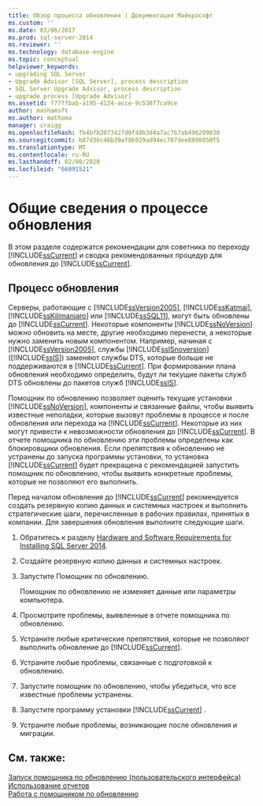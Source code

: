 ```yaml
---
title: Обзор процесса обновления | Документация Майкрософт
ms.custom: ''
ms.date: 03/06/2017
ms.prod: sql-server-2014
ms.reviewer: ''
ms.technology: database-engine
ms.topic: conceptual
helpviewer_keywords:
- upgrading SQL Server
- Upgrade Advisor [SQL Server], process description
- SQL Server Upgrade Advisor, process description
- upgrade process [Upgrade Advisor]
ms.assetid: f77ffbab-a195-4124-acce-9c538f7ca9ce
author: mashamsft
ms.author: mathoma
manager: craigg
ms.openlocfilehash: fb4bfb2073427d0f48b3d4a7ac7b7ab496299030
ms.sourcegitcommit: b87d36c46b39af8b929ad94ec707dee8800950f5
ms.translationtype: MT
ms.contentlocale: ru-RU
ms.lasthandoff: 02/08/2020
ms.locfileid: "66091521"
---
```

# <a name="upgrade-process-overview"></a>Общие сведения о процессе обновления
  В этом разделе содержатся рекомендации для советника по переходу [!INCLUDE[ssCurrent](../../includes/sscurrent-md.md)] и сводка рекомендованных процедур для обновления до [!INCLUDE[ssCurrent](../../includes/sscurrent-md.md)].  
  
## <a name="upgrade-process"></a>Процесс обновления  
 Серверы, работающие с [!INCLUDE[ssVersion2005](../../includes/ssversion2005-md.md)], [!INCLUDE[ssKatmai](../../includes/sskatmai-md.md)], [!INCLUDE[ssKilimanjaro](../../includes/sskilimanjaro-md.md)] или [!INCLUDE[ssSQL11](../../includes/sssql11-md.md)], могут быть обновлены до [!INCLUDE[ssCurrent](../../includes/sscurrent-md.md)]. Некоторые компоненты [!INCLUDE[ssNoVersion](../../includes/ssnoversion-md.md)] можно обновить на месте, другие необходимо перенести, а некоторые нужно заменить новым компонентом. Например, начиная с [!INCLUDE[ssVersion2005](../../includes/ssversion2005-md.md)], службы [!INCLUDE[ssISnoversion](../../includes/ssisnoversion-md.md)] ([!INCLUDE[ssIS](../../includes/ssis-md.md)]) заменяют службы DTS, которые больше не поддерживаются в [!INCLUDE[ssCurrent](../../includes/sscurrent-md.md)]. При формировании плана обновления необходимо определить, будут ли текущие пакеты служб DTS обновлены до пакетов служб [!INCLUDE[ssIS](../../includes/ssis-md.md)].  
  
 Помощник по обновлению позволяет оценить текущие установки [!INCLUDE[ssNoVersion](../../includes/ssnoversion-md.md)], компоненты и связанные файлы, чтобы выявить известные неполадки, которые вызовут проблемы в процессе и после обновления или перехода на [!INCLUDE[ssCurrent](../../includes/sscurrent-md.md)]. Некоторые из них могут привести к невозможности обновления до [!INCLUDE[ssCurrent](../../includes/sscurrent-md.md)]. В отчете помощника по обновлению эти проблемы определены как блокировщики обновления. Если препятствия к обновлению не устранены до запуска программы установки, то установка [!INCLUDE[ssCurrent](../../includes/sscurrent-md.md)] будет прекращена с рекомендацией запустить помощник по обновлению, чтобы выявить конкретные проблемы, которые не позволяют его выполнить.  
  
 Перед началом обновления до [!INCLUDE[ssCurrent](../../includes/sscurrent-md.md)] рекомендуется создать резервную копию данных и системных настроек и выполнить стратегические шаги, перечисленные в рабочих правилах, принятых в компании. Для завершения обновления выполните следующие шаги.  
  
1.  Обратитесь к разделу [Hardware and Software Requirements for Installing SQL Server 2014](hardware-and-software-requirements-for-installing-sql-server.md).  
  
2.  Создайте резервную копию данных и системных настроек.  
  
3.  Запустите Помощник по обновлению.  
  
     Помощник по обновлению не изменяет данные или параметры компьютера.  
  
4.  Просмотрите проблемы, выявленные в отчете помощника по обновлению.  
  
5.  Устраните любые критические препятствия, которые не позволяют выполнить обновление до [!INCLUDE[ssCurrent](../../includes/sscurrent-md.md)].  
  
6.  Устраните любые проблемы, связанные с подготовкой к обновлению.  
  
7.  Запустите помощник по обновлению, чтобы убедиться, что все известные проблемы устранены.  
  
8.  Запустите программу установки [!INCLUDE[ssCurrent](../../includes/sscurrent-md.md)] .  
  
9. Устраните любые проблемы, возникающие после обновления и миграции.  
  
## <a name="see-also"></a>См. также:  
 [Запуск помощника по обновлению &#40;пользовательского интерфейса&#41;](../../../2014/sql-server/install/running-upgrade-advisor-user-interface.md)   
 [Использование отчетов](../../../2014/sql-server/install/using-reports.md)   
 [Работа с помощником по обновлению](../../../2014/sql-server/install/working-with-upgrade-advisor.md)  
  
  
